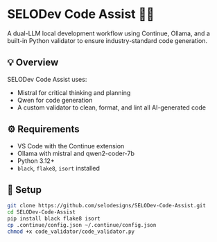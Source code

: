 # SELODev Code Assist 🧠✨
A dual-LLM local development workflow using Continue, Ollama, and a built-in Python validator to ensure industry-standard code generation.

## 💡 Overview
SELODev Code Assist uses:
- Mistral for critical thinking and planning
- Qwen for code generation
- A custom validator to clean, format, and lint all AI-generated code

## ⚙️ Requirements
- VS Code with the Continue extension
- Ollama with mistral and qwen2-coder-7b
- Python 3.12+
- `black`, `flake8`, `isort` installed

## 🚀 Setup
```bash
git clone https://github.com/selodesigns/SELODev-Code-Assist.git
cd SELODev-Code-Assist
pip install black flake8 isort
cp .continue/config.json ~/.continue/config.json
chmod +x code_validator/code_validator.py
